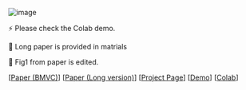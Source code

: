 

 
![image](https://github.com/LongOPN/LongOPN/blob/main/LOPN.JPG)
 
⚡ Please check the Colab demo.

🤔 Long paper is provided in matrials

🔭 Fig1 from paper is edited. 

[[Paper (BMVC)](  )]
[[Paper (Long version)](  )]
[[Project Page]( )]
[[Demo](https://github.com/LongOPN/LongOPN/blob/main/AnonyModel.m4v)]
[[Colab](https://colab.research.google.com/drive/1HHDD_xp1NpododLkbIfXxWsT3AOYgb4n?usp=sharing)]
